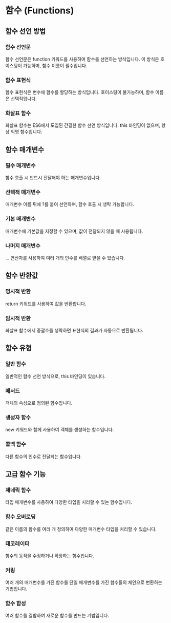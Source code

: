 # 함수 (Functions)

## 함수 선언 방법

### 함수 선언문
함수 선언문은 function 키워드를 사용하여 함수를 선언하는 방식입니다. 이 방식은 호이스팅이 가능하며, 함수 이름이 필수입니다.

### 함수 표현식
함수 표현식은 변수에 함수를 할당하는 방식입니다. 호이스팅이 불가능하며, 함수 이름은 선택적입니다.

### 화살표 함수
화살표 함수는 ES6에서 도입된 간결한 함수 선언 방식입니다. this 바인딩이 없으며, 항상 익명 함수입니다.

## 함수 매개변수

### 필수 매개변수
함수 호출 시 반드시 전달해야 하는 매개변수입니다.

### 선택적 매개변수
매개변수 이름 뒤에 ?를 붙여 선언하며, 함수 호출 시 생략 가능합니다.

### 기본 매개변수
매개변수에 기본값을 지정할 수 있으며, 값이 전달되지 않을 때 사용됩니다.

### 나머지 매개변수
... 연산자를 사용하여 여러 개의 인수를 배열로 받을 수 있습니다.

## 함수 반환값

### 명시적 반환
return 키워드를 사용하여 값을 반환합니다.

### 암시적 반환
화살표 함수에서 중괄호를 생략하면 표현식의 결과가 자동으로 반환됩니다.

## 함수 유형

### 일반 함수
일반적인 함수 선언 방식으로, this 바인딩이 있습니다.

### 메서드
객체의 속성으로 정의된 함수입니다.

### 생성자 함수
new 키워드와 함께 사용하여 객체를 생성하는 함수입니다.

### 콜백 함수
다른 함수의 인수로 전달되는 함수입니다.

## 고급 함수 기능

### 제네릭 함수
타입 매개변수를 사용하여 다양한 타입을 처리할 수 있는 함수입니다.

### 함수 오버로딩
같은 이름의 함수를 여러 개 정의하여 다양한 매개변수 타입을 처리할 수 있습니다.

### 데코레이터
함수의 동작을 수정하거나 확장하는 함수입니다.

### 커링
여러 개의 매개변수를 가진 함수를 단일 매개변수를 가진 함수들의 체인으로 변환하는 기법입니다.

### 함수 합성
여러 함수를 결합하여 새로운 함수를 만드는 기법입니다. 